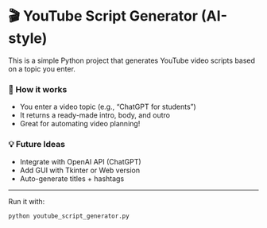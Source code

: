 # 🎬 YouTube Script Generator (AI-style)

This is a simple Python project that generates YouTube video scripts based on a topic you enter.

### 🚀 How it works
- You enter a video topic (e.g., “ChatGPT for students”)
- It returns a ready-made intro, body, and outro
- Great for automating video planning!

### 💡 Future Ideas
- Integrate with OpenAI API (ChatGPT)
- Add GUI with Tkinter or Web version
- Auto-generate titles + hashtags

---

Run it with:

```bash
python youtube_script_generator.py
